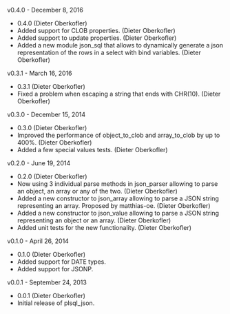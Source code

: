 v0.4.0 - December 8, 2016
* 0.4.0 (Dieter Oberkofler)
* Added support for CLOB properties. (Dieter Oberkofler)
* Added support to update properties. (Dieter Oberkofler)
* Added a new module json_sql that allows to dynamically generate a json representation of the rows in a select with bind variables. (Dieter Oberkofler)

v0.3.1 - March 16, 2016
* 0.3.1 (Dieter Oberkofler)
* Fixed a problem when escaping a string that ends with CHR(10). (Dieter Oberkofler)

v0.3.0 - December 15, 2014
* 0.3.0 (Dieter Oberkofler)
* Improved the performance of object_to_clob and array_to_clob by up to 400%. (Dieter Oberkofler)
* Added a few special values tests. (Dieter Oberkofler)

v0.2.0 - June 19, 2014
* 0.2.0 (Dieter Oberkofler)
* Now using 3 individual parse methods in json_parser allowing to parse an object, an array or any of the two. (Dieter Oberkofler)
* Added a new constructor to json_array allowing to parse a JSON string representing an array. Proposed by matthias-oe. (Dieter Oberkofler)
* Added a new constructor to json_value allowing to parse a JSON string representing an object or an array. (Dieter Oberkofler)
* Added unit tests for the new functionality. (Dieter Oberkofler)

v0.1.0 - April 26, 2014
* 0.1.0 (Dieter Oberkofler)
* Added support for DATE types.
* Added support for JSONP.

v0.0.1 - September 24, 2013
* 0.0.1 (Dieter Oberkofler)
* Initial release of plsql_json.
